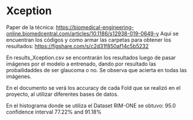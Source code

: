 <h1>Xception</h1>

Paper de la técnica: https://biomedical-engineering-online.biomedcentral.com/articles/10.1186/s12938-019-0649-y
Aquí se encuentran los códigos y como armar las carpetas para obtener los resultados: https://figshare.com/s/c2d31f850af14c5b5232

En results_Xception.csv se encontrarán los resultados luego de pasar imágenes por el modelo a entrenado, dando por resultado las probailidaddes de ser glaucoma o no. Se observa que acierta en todas las imágenes.

En el documento se verá los accuracy de cada Fold que se realizó en el proyecto, al utilizar diferentes bases de datos.

En el histograma donde se utiliza el Dataset RIM-ONE se obtuvo: 95.0 confidence interval 77.22% and 91.18%
